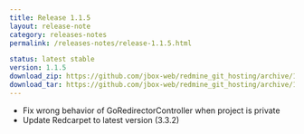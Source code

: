 ```yaml
---
title: Release 1.1.5
layout: release-note
category: releases-notes
permalink: /releases-notes/release-1.1.5.html

status: latest stable
version: 1.1.5
download_zip: https://github.com/jbox-web/redmine_git_hosting/archive/1.1.5.zip
download_tar: https://github.com/jbox-web/redmine_git_hosting/archive/1.1.5.tar.gz
---
```


* Fix wrong behavior of GoRedirectorController when project is private
* Update Redcarpet to latest version (3.3.2)
